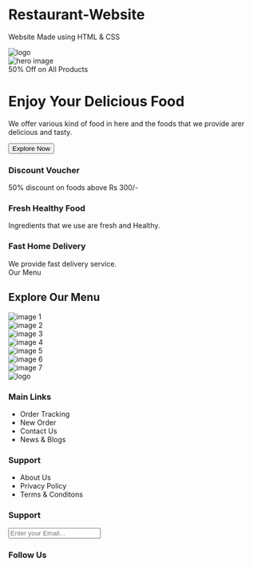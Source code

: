 # Restaurant-Website
Website Made using HTML &amp; CSS
<!DOCTYPE html>
<html lang="en">
  <head>
    <meta charset="UTF-8" />
    <meta http-equiv="X-UA-Compatible" content="IE=edge" />
    <meta name="viewport" content="width=device-width, initial-scale=1.0" />
    <title>Restaurant Website</title>
    <link rel="stylesheet" href="re.css" />
    <script
      src="https://kit.fontawesome.com/7a4b62b0a4.js"
      crossorigin="anonymous"
    ></script>
  </head>
  <body>
    <nav>
      <div class="navigation container">
        <div class="logo_container">
          <img src="images/logo.png" alt="logo" />
        </div>
        <div class="bar_icon">
          <i class="fas fa-bars"></i>
        </div>
      </div>
    </nav>
    <!-- Hero Section -->
    <div class="container">
      <div class="hero">
        <div class="hero_image">
          <img src="images/hero_image.png" alt="hero image" />
        </div>
        <div class="hero_content">
          <div class="tag">50% Off on All Products</div>
          <h1>Enjoy Your Delicious Food</h1>
          <p>
            We offer various kind of food in here and the foods that we provide arer delicious and tasty. 
            </p>
          <button class="explore_btn">Explore Now</button>
        </div>
      </div>
      <section class="features">
        <div class="feature">
          <img src="icons/discount.png" alt="" />
          <div class="feature_content">
            <h3>Discount Voucher</h3>
            50% discount on foods above Rs 300/- 
          </div>
        </div>
        <div class="feature">
          <img src="icons/fresh.png" alt="" />
          <div class="feature_content">
            <h3>Fresh Healthy Food</h3>
            Ingredients that we use are fresh and Healthy.
          </div>
        </div>
        <div class="feature">
          <img src="icons/delivery.png" alt="" />
          <div class="feature_content">
            <h3>Fast Home Delivery</h3>
            We provide fast delivery service.
          </div>
        </div>
      </section>
      <div class="divider"></div>
      <div class="menu">
        <div class="tag">Our Menu</div>
        <h2>Explore Our Menu</h2>
      <div class="grid">
          <div class="item1">
            <img
              class="grid-image"
              src="images/grid_image1.png"
              alt="image 1"
            />
          </div>
          <div class="item2">
            <img
              class="grid-image"
              src="images/grid_image2.png"
              alt="image 2"
            />
          </div>
          <div class="item3">
            <img
              class="grid-image"
              src="images/grid_image3.png"
              alt="image 3"
            />
          </div>
          <div class="item4">
            <img
              class="grid-image"
              src="images/grid_image4.png"
              alt="image 4"
            />
          </div>
          <div class="item5">
            <img
              class="grid-image"
              src="images/grid_image5.png"
              alt="image 5"
            />
          </div>
          <div class="item6">
            <img
              class="grid-image"
              src="images/grid_image6.png"
              alt="image 6"
            />
          </div>
          <div class="item7">
            <img
              class="grid-image"
              src="images/grid_image7.png"
              alt="image 7"
            />
          </div>
        </div>
      </div>
    </div>
    <footer>
      <div class="footer_container container">
        <div class="footer_logo">
          <img src="images/logo.png" alt="logo" />
        </div>
        <div class="link_lists">
          <h3>Main Links</h3>
          <ul>
            <li>Order Tracking</li>
            <li>New Order</li>
            <li>Contact Us</li>
            <li>News & Blogs</li>
          </ul>
        </div>
        <div class="link_lists">
          <h3>Support</h3>
          <ul>
            <li>About Us</li>
            <li>Privacy Policy</li>
            <li>Terms & Conditons</li>
          </ul>
        </div>
        <div class="news_letter">
          <h3>Support</h3>
          <input type="email" placeholder="Enter your Email..." />
          <h3>Follow Us</h3>
          <div class="icon_container">
            <div class="icon">
              <i class="fa fa-facebook"></i>
            </div>
            <div class="icon">
              <i class="fa fa-twitter" aria-hidden="true"></i>
            </div>
            <div class="icon">
              <i class="fa fa-instagram" aria-hidden="true"></i>
            </div>
            <div class="icon">
              <i class="fa fa-youtube" aria-hidden="true"></i>
            </div>
          </div>
        </div>
      </div>
    </footer>
  </body>
</html>
